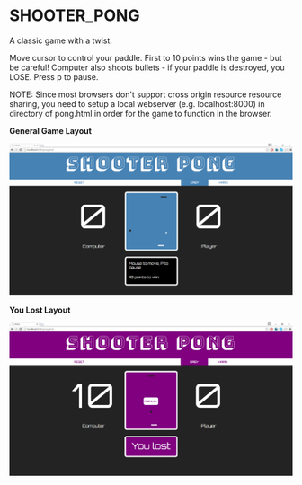 # SHOOTER_PONG
A classic game with a twist.

Move cursor to control your paddle. First to 10 points wins the game - but be careful! Computer also shoots bullets - if your paddle is destroyed, you LOSE. Press p to pause.

NOTE: Since most browsers don't support cross origin resource resource sharing, you need to setup a local webserver (e.g. localhost:8000) in directory of pong.html in order for the game to function in the browser.

**General Game Layout**

![Alt text](/Screenshots/screenshot1.png?raw=true "Game Layout")


**You Lost Layout**

![Alt text](/Screenshots/screenshot2.png?raw=true "You Lost Layout")